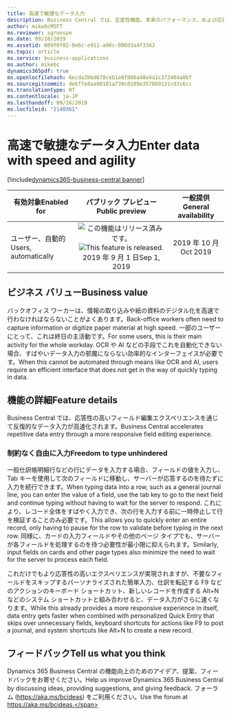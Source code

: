 ```yaml
---
title: 高速で敏捷なデータ入力
description: Business Central では、生産性機能、本来のパフォーマンス、および応答性の高いエクスペリエンスの組み合わせにより、リストへのデータの反復入力が大幅に高速化します。
author: mikebcMSFT
ms.reviewer: sgroespe
ms.date: 09/10/2019
ms.assetid: 609f0f02-0e6c-e911-a98c-000d3a4f3343
ms.topic: article
ms.service: business-applications
ms.author: mikebc
dynamics365pdf: true
ms.openlocfilehash: 6ecda3bbd678ceb1e8f006a40e4a1c373404a0bf
ms.sourcegitcommit: de6f7e8aa90101a730c0109e3578b9131cd3c6cc
ms.translationtype: HT
ms.contentlocale: ja-JP
ms.lasthandoff: 09/26/2019
ms.locfileid: "2140361"
---
```

# <a name="enter-data-with-speed-and-agility"></a><span data-ttu-id="9110a-103">高速で敏捷なデータ入力</span><span class="sxs-lookup"><span data-stu-id="9110a-103">Enter data with speed and agility</span></span>
[!include[dynamics365-business-central banner](../includes/dynamics365-business-central.md)]

| <span data-ttu-id="9110a-104">有効対象</span><span class="sxs-lookup"><span data-stu-id="9110a-104">Enabled for</span></span>    |  <span data-ttu-id="9110a-105">パブリック プレビュー</span><span class="sxs-lookup"><span data-stu-id="9110a-105">Public preview</span></span> | <span data-ttu-id="9110a-106">一般提供</span><span class="sxs-lookup"><span data-stu-id="9110a-106">General availability</span></span> | 
| ---------- | :----------: |:----------: |
|<span data-ttu-id="9110a-107">ユーザー、自動的</span><span class="sxs-lookup"><span data-stu-id="9110a-107">Users, automatically</span></span>|<span data-ttu-id="9110a-108">![この機能はリリース済みです。](/dynamics365-release-plan/media/green-checkmark.png "この機能はリリース済みです。")</span><span class="sxs-lookup"><span data-stu-id="9110a-108">![This feature is released.](/dynamics365-release-plan/media/green-checkmark.png "This feature is released.")</span></span> <span data-ttu-id="9110a-109">2019 年 9 月 1 日</span><span class="sxs-lookup"><span data-stu-id="9110a-109">Sep 1, 2019</span></span>| <span data-ttu-id="9110a-110">2019 年 10 月</span><span class="sxs-lookup"><span data-stu-id="9110a-110">Oct 2019</span></span>|


## <a name="business-value"></a><span data-ttu-id="9110a-111">ビジネス バリュー</span><span class="sxs-lookup"><span data-stu-id="9110a-111">Business value</span></span>
<!-- bv start -->
<span data-ttu-id="9110a-112">バックオフィス ワーカーは、情報の取り込みや紙の資料のデジタル化を高速で行わなければならないことがよくあります。</span><span class="sxs-lookup"><span data-stu-id="9110a-112">Back-office workers often need to capture information or digitize paper material at high speed.</span></span> <span data-ttu-id="9110a-113">一部のユーザーにとって、これは終日の主活動です。</span><span class="sxs-lookup"><span data-stu-id="9110a-113">For some users, this is their main activity for the whole workday.</span></span> <span data-ttu-id="9110a-114">OCR や AI などの手段でこれを自動化できない場合、すばやいデータ入力の邪魔にならない効率的なインターフェイスが必要です。</span><span class="sxs-lookup"><span data-stu-id="9110a-114">When this cannot be automated through means like OCR and AI, users require an efficient interface that does not get in the way of quickly typing in data.</span></span>
<!-- bv end -->



## <a name="feature-details"></a><span data-ttu-id="9110a-115">機能の詳細</span><span class="sxs-lookup"><span data-stu-id="9110a-115">Feature details</span></span>
<!--feature detail start -->
<span data-ttu-id="9110a-116">Business Central では、応答性の高いフィールド編集エクスペリエンスを通じて反復的なデータ入力が高速化されます。</span><span class="sxs-lookup"><span data-stu-id="9110a-116">Business Central accelerates repetitive data entry through a more responsive field editing experience.</span></span>

### <a name="freedom-to-type-unhindered"></a><span data-ttu-id="9110a-117">制約なく自由に入力</span><span class="sxs-lookup"><span data-stu-id="9110a-117">Freedom to type unhindered</span></span>
<span data-ttu-id="9110a-118">一般仕訳帳明細行などの行にデータを入力する場合、フィールドの値を入力し、Tab キーを使用して次のフィールドに移動し、サーバーが応答するのを待たずに入力を続行できます。</span><span class="sxs-lookup"><span data-stu-id="9110a-118">When typing data into a row, such as a general journal line, you can enter the value of a field, use the tab key to go to the next field and continue typing without having to wait for the server to respond.</span></span> <span data-ttu-id="9110a-119">これにより、レコード全体をすばやく入力でき、次の行を入力する前に一時停止して行を検証することのみ必要です。</span><span class="sxs-lookup"><span data-stu-id="9110a-119">This allows you to quickly enter an entire record, only having to pause for the row to validate before typing in the next row.</span></span> <span data-ttu-id="9110a-120">同様に、カードの入力フィールドやその他のページ タイプでも、サーバーが各フィールドを処理するのを待つ必要性が最小限に抑えられます。</span><span class="sxs-lookup"><span data-stu-id="9110a-120">Similarly, input fields on cards and other page types also minimize the need to wait for the server to process each field.</span></span>

<span data-ttu-id="9110a-121">これだけでもより応答性の高いエクスペリエンスが実現されますが、不要なフィールドをスキップするパーソナライズされた簡単入力、仕訳を転記する F9 などのアクションのキーボード ショートカット、新しいレコードを作成する Alt+N などのシステム ショートカットと組み合わせると、データ入力がさらに速くなります。</span><span class="sxs-lookup"><span data-stu-id="9110a-121">While this already provides a more responsive experience in itself, data entry gets faster when combined with personalized Quick Entry that skips over unnecessary fields, keyboard shortcuts for actions like F9 to post a journal, and system shortcuts like Alt+N to create a new record.</span></span>
<!--feature detail end -->








## <a name="tell-us-what-you-think"></a><span data-ttu-id="9110a-122">フィードバック</span><span class="sxs-lookup"><span data-stu-id="9110a-122">Tell us what you think</span></span>
<span data-ttu-id="9110a-123">Dynamics 365 Business Central の機能向上のためのアイデア、提案、フィードバックをお寄せください。</span><span class="sxs-lookup"><span data-stu-id="9110a-123">Help us improve Dynamics 365 Business Central by discussing ideas, providing suggestions, and giving feedback.</span></span> <span data-ttu-id="9110a-124">フォーラム (https://aka.ms/bcideas) をご利用ください。</span><span class="sxs-lookup"><span data-stu-id="9110a-124">Use the forum at https://aka.ms/bcideas.</span></span>



